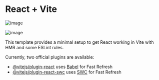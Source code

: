 # React + Vite

![image](https://github.com/user-attachments/assets/5ab85128-6eb7-4d53-9848-b04e4bee567b)

![image](https://github.com/user-attachments/assets/61aff9e9-84bf-48fb-a85d-c4cd2dfb18f7)


This template provides a minimal setup to get React working in Vite with HMR and some ESLint rules.

Currently, two official plugins are available:

- [@vitejs/plugin-react](https://github.com/vitejs/vite-plugin-react/blob/main/packages/plugin-react/README.md) uses [Babel](https://babeljs.io/) for Fast Refresh
- [@vitejs/plugin-react-swc](https://github.com/vitejs/vite-plugin-react-swc) uses [SWC](https://swc.rs/) for Fast Refresh
